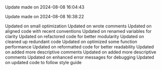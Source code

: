 
Update made on 2024-08-08 16:04:43

Update made on 2024-08-08 16:38:22

Updated on small optimization
Updated on wrote comments
Updated on aligned code with recent conventions
Updated on renamed variables for clarity
Updated on refactored code for better modularity
Updated on cleaned up redundant code
Updated on optimized some function performance
Updated on reformatted code for better readability
Updated on added more descriptive comments
Updated on added more descriptive comments
Updated on enhanced error messages for debugging
Updated on updated code to follow style guide